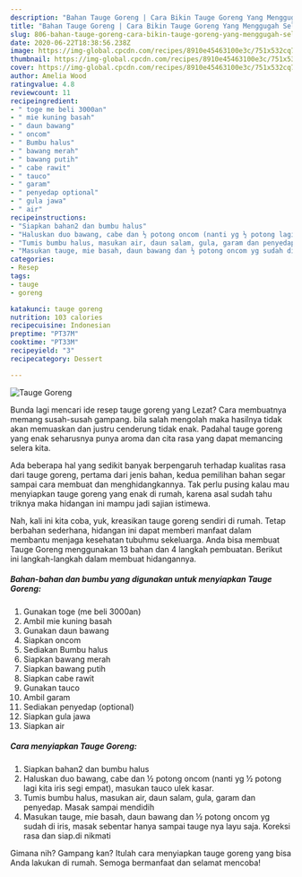 ```yaml
---
description: "Bahan Tauge Goreng | Cara Bikin Tauge Goreng Yang Menggugah Selera"
title: "Bahan Tauge Goreng | Cara Bikin Tauge Goreng Yang Menggugah Selera"
slug: 806-bahan-tauge-goreng-cara-bikin-tauge-goreng-yang-menggugah-selera
date: 2020-06-22T18:38:56.238Z
image: https://img-global.cpcdn.com/recipes/8910e45463100e3c/751x532cq70/tauge-goreng-foto-resep-utama.jpg
thumbnail: https://img-global.cpcdn.com/recipes/8910e45463100e3c/751x532cq70/tauge-goreng-foto-resep-utama.jpg
cover: https://img-global.cpcdn.com/recipes/8910e45463100e3c/751x532cq70/tauge-goreng-foto-resep-utama.jpg
author: Amelia Wood
ratingvalue: 4.8
reviewcount: 11
recipeingredient:
- " toge me beli 3000an"
- " mie kuning basah"
- " daun bawang"
- " oncom"
- " Bumbu halus"
- " bawang merah"
- " bawang putih"
- " cabe rawit"
- " tauco"
- " garam"
- " penyedap optional"
- " gula jawa"
- " air"
recipeinstructions:
- "Siapkan bahan2 dan bumbu halus"
- "Haluskan duo bawang, cabe dan ½ potong oncom (nanti yg ½ potong lagi kita iris segi empat), masukan tauco ulek kasar."
- "Tumis bumbu halus, masukan air, daun salam, gula, garam dan penyedap. Masak sampai mendidih"
- "Masukan tauge, mie basah, daun bawang dan ½ potong oncom yg sudah di iris, masak sebentar hanya sampai tauge nya layu saja. Koreksi rasa dan siap.di nikmati"
categories:
- Resep
tags:
- tauge
- goreng

katakunci: tauge goreng 
nutrition: 103 calories
recipecuisine: Indonesian
preptime: "PT37M"
cooktime: "PT33M"
recipeyield: "3"
recipecategory: Dessert

---
```



![Tauge Goreng](https://img-global.cpcdn.com/recipes/8910e45463100e3c/751x532cq70/tauge-goreng-foto-resep-utama.jpg)

Bunda lagi mencari ide resep tauge goreng yang Lezat? Cara membuatnya memang susah-susah gampang. bila salah mengolah maka hasilnya tidak akan memuaskan dan justru cenderung tidak enak. Padahal tauge goreng yang enak seharusnya punya aroma dan cita rasa yang dapat memancing selera kita.



Ada beberapa hal yang sedikit banyak berpengaruh terhadap kualitas rasa dari tauge goreng, pertama dari jenis bahan, kedua pemilihan bahan segar sampai cara membuat dan menghidangkannya. Tak perlu pusing kalau mau menyiapkan tauge goreng yang enak di rumah, karena asal sudah tahu triknya maka hidangan ini mampu jadi sajian istimewa.


Nah, kali ini kita coba, yuk, kreasikan tauge goreng sendiri di rumah. Tetap berbahan sederhana, hidangan ini dapat memberi manfaat dalam membantu menjaga kesehatan tubuhmu sekeluarga. Anda bisa membuat Tauge Goreng menggunakan 13 bahan dan 4 langkah pembuatan. Berikut ini langkah-langkah dalam membuat hidangannya.

<!--inarticleads1-->

##### Bahan-bahan dan bumbu yang digunakan untuk menyiapkan Tauge Goreng:

1. Gunakan  toge (me beli 3000an)
1. Ambil  mie kuning basah
1. Gunakan  daun bawang
1. Siapkan  oncom
1. Sediakan  Bumbu halus
1. Siapkan  bawang merah
1. Siapkan  bawang putih
1. Siapkan  cabe rawit
1. Gunakan  tauco
1. Ambil  garam
1. Sediakan  penyedap (optional)
1. Siapkan  gula jawa
1. Siapkan  air




<!--inarticleads2-->

##### Cara menyiapkan Tauge Goreng:

1. Siapkan bahan2 dan bumbu halus
1. Haluskan duo bawang, cabe dan ½ potong oncom (nanti yg ½ potong lagi kita iris segi empat), masukan tauco ulek kasar.
1. Tumis bumbu halus, masukan air, daun salam, gula, garam dan penyedap. Masak sampai mendidih
1. Masukan tauge, mie basah, daun bawang dan ½ potong oncom yg sudah di iris, masak sebentar hanya sampai tauge nya layu saja. Koreksi rasa dan siap.di nikmati




Gimana nih? Gampang kan? Itulah cara menyiapkan tauge goreng yang bisa Anda lakukan di rumah. Semoga bermanfaat dan selamat mencoba!
